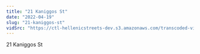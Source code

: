 ```yaml
---
title: "21 Kaniggos St"
date: "2022-04-19"
slug: "21-kaniggos-st"
vidSrc: "https://ctl-hellenicstreets-dev.s3.amazonaws.com/transcoded-videos/21%20Kaniggos%20St.%20-%2028%20Kapodistriou%20St.mp4"
---
```


21 Kaniggos St
